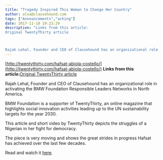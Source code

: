 ```yaml
---
title: "Tragedy Inspired This Woman to Change Her Country"
author: alva@clausehound.com
tags: ["Announcements","aching"]
date: 2017-11-10 19:23:29
description: "Links from this article:
Original TwentyThirty article



Rajah Lehal, Founder and CEO of Clausehound has an organizational role in activating..."
---
```


[http://twentythirty.com/hafsat-abiola-costello/](http://twentythirty.com/hafsat-abiola-costello/)
**Links from this article:**[Original TwentyThirty article](http://twentythirty.com/hafsat-abiola-costello/)

Rajah Lehal, Founder and CEO of Clausehound has an organizational role in activating the BMW Foundation Responsible Leaders Networks in North America.

BMW Foundation is a supporter of TwentyThirty, an online magazine that highlights social innovation activities leading up to the UN sustainability targets for the year 2030.

This article and short video by TwentyThirty depicts the struggles of a Nigerian in her fight for democracy.

The piece is very moving and shows the great strides in progress Hafsat has achieved over the last few decades.

Read and watch it [here](http://twentythirty.com/hafsat-abiola-costello/).